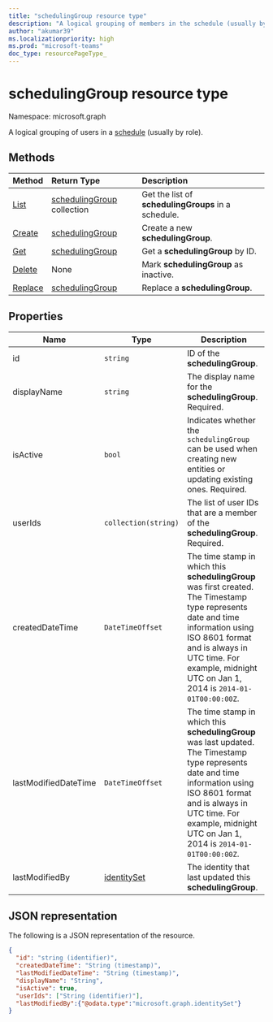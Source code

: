 ```yaml
---
title: "schedulingGroup resource type"
description: "A logical grouping of members in the schedule (usually by role)."
author: "akumar39"
ms.localizationpriority: high
ms.prod: "microsoft-teams"
doc_type: resourcePageType_
---
```


# schedulingGroup resource type

Namespace: microsoft.graph

A logical grouping of users in a [schedule](schedule.md) (usually by role). 

## Methods

| Method       | Return Type  |Description|
|:---------------|:--------|:----------|
|[List](../api/schedule-list-schedulinggroups.md) | [schedulingGroup](schedulinggroup.md) collection | Get the list of **schedulingGroups** in a schedule.|
|[Create](../api/schedule-post-schedulinggroups.md) | [schedulingGroup](schedulinggroup.md) | Create a new **schedulingGroup**.|
|[Get](../api/schedulinggroup-get.md) | [schedulingGroup](schedulinggroup.md) | Get a **schedulingGroup** by ID.|
|[Delete](../api/schedulinggroup-delete.md) | None | Mark **schedulingGroup** as inactive.|
|[Replace](../api/schedulinggroup-put.md) | [schedulingGroup](schedulinggroup.md) | Replace a **schedulingGroup**.|

## Properties
|Name          |Type           |Description                                                                                 |
|--------------|---------------|--------------------------------------------------------------------------------------------|
| id			| `string`      |ID of the **schedulingGroup**.|
| displayName   | `string`      | The display name for the **schedulingGroup**. Required. |
| isActive 			|`bool`      | Indicates whether the `schedulingGroup` can be used when creating new entities or updating existing ones. Required. |
| userIds 		| `collection(string)`    |  The list of user IDs that are a member of the **schedulingGroup**. Required. |
| createdDateTime		|`DateTimeOffset`        |The time stamp in which this **schedulingGroup** was first created. The Timestamp type represents date and time information using ISO 8601 format and is always in UTC time. For example, midnight UTC on Jan 1, 2014 is `2014-01-01T00:00:00Z`. |
| lastModifiedDateTime		|`DateTimeOffset`        |The time stamp in which this **schedulingGroup** was last updated. The Timestamp type represents date and time information using ISO 8601 format and is always in UTC time. For example, midnight UTC on Jan 1, 2014 is `2014-01-01T00:00:00Z`. |
| lastModifiedBy		| [identitySet](identityset.md) |The identity that last updated this **schedulingGroup**.|

## JSON representation

The following is a JSON representation of the resource.

<!-- {
  "blockType": "resource",
  "keyProperty": "id",
  "@odata.type": "microsoft.graph.schedulingGroup",
  "baseType": "microsoft.graph.changeTrackedEntity"
}-->

```json
{
  "id": "string (identifier)",
  "createdDateTime": "String (timestamp)",
  "lastModifiedDateTime": "String (timestamp)",
  "displayName": "String",
  "isActive": true,
  "userIds": ["String (identifier)"],
  "lastModifiedBy":{"@odata.type":"microsoft.graph.identitySet"}
}
```


<!-- uuid: 8fcb5dbc-d5aa-4681-8e31-b001d5168d79
2015-10-25 14:57:30 UTC -->
<!--
{
  "type": "#page.annotation",
  "description": "schedulingGroup resource",
  "keywords": "",
  "section": "documentation",
  "tocPath": "",
  "suppressions": []
}
-->

